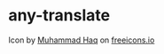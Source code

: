 # any-translate


Icon by <a href="https://freeicons.io/profile/823">Muhammad Haq</a> on <a href="https://freeicons.io">freeicons.io</a>

